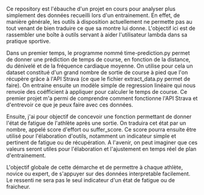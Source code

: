   Ce repository est l'ébauche d'un projet en cours pour analyser plus simplement des données recueilli lors d'un entrainement. En effet, de manière générale, les outils à disposition actuellement ne permette pas au tout venant de bien traduire ce que sa montre lui donne. 
L'objectif ici est de rassembler une boîte à outils servant à aider l'utilisateur lambda dans sa pratique sportive.

  Dans un premier temps, le programme nommé time-prediction.py permet de donner une prédiction de temps de course, en fonction de la distance, du dénivelé et de la fréquence cardiaque moyenne. On utilise pour cela un dataset constitué d'un grand nombre de sortie de course à pied que l'on récupère grâce à l'API Strava (ce que le fichier extract_data.py permet de faire). On entraine ensuite un modèle simple de regression linéaire qui nous renvoie des coéfficient à appliquer pour calculer le temps de course. Ce premier projet m'a permi de comprendre comment fonctionne l'API Strava et d'entrevoir ce que je peux faire avec ces données.

  Ensuite, j'ai pour objectif de concevoir une fonction permettant de donner l'état de fatigue de l'athlète après une sortie. On traduira cet état par un nombre, appelé score d'effort ou suffer_score. Ce score pourra ensuite être utilisé pour l'élaboration d'outils, notamment un indicateur simple et pertinent de fatigue ou de récupération. A l'avenir, on peut imaginer que ces valeurs seront utiles pour l'élaboration et l'ajustement en temps réel de plan d'entrainement. 

  L'objectif globale de cette démarche et de permettre à chaque athlète, novice ou expert, de s'appuyer sur des données interpretable facilement. Le ressenti ne sera pas le seul indicateur d'un état de fatigue ou de fraicheur. 
